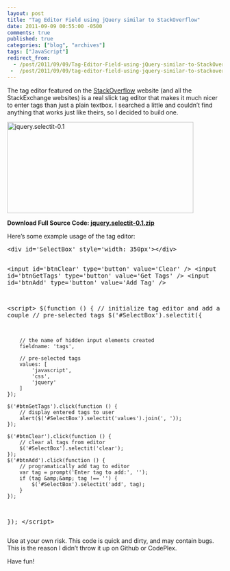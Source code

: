 ```yaml
---
layout: post
title: "Tag Editor Field using jQuery similar to StackOverflow"
date: 2011-09-09 00:55:00 -0500
comments: true
published: true
categories: ["blog", "archives"]
tags: ["JavaScript"]
redirect_from: 
  - /post/2011/09/09/Tag-Editor-Field-using-jQuery-similar-to-StackOverflow
 -  /post/2011/09/09/tag-editor-field-using-jquery-similar-to-stackoverflow
---
```

<!-- more -->
<p>The tag editor featured on the <a href="http://stackoverflow.com">StackOverflow</a> website (and all the StackExchange websites) is a real slick tag editor that makes it much nicer to enter tags than just a plain textbox. I searched a little and couldn&rsquo;t find anything that works just like theirs, so I decided to build one.</p>
<p><a href="/images/postsjquery.selectit-0.1.png"><img style="background-image: none; padding-left: 0px; padding-right: 0px; display: inline; padding-top: 0px; border: 0px;" title="jquery.selectit-0.1" src="/images/postsjquery.selectit-0.1_thumb.png" alt="jquery.selectit-0.1" width="435" height="213" border="0" /></a></p>
<div id="scid:fb3a1972-4489-4e52-abe7-25a00bb07fdf:2cd303ff-9fa7-4cb2-9b87-b1a4b5159285" class="wlWriterEditableSmartContent" style="margin: 0px; display: inline; float: none; padding: 0px;">
<p><strong>Download Full Source Code: <a href="/file.axd?file=jquery.selectit-0.1.zip" target="_blank">jquery.selectit-0.1.zip</a></strong></p>
</div>
<p>Here&rsquo;s some example usage of the tag editor:</p>
<pre class="brush: xml; first-line: 1; tab-size: 4; toolbar: false; ">&lt;div id='SelectBox' style='width: 350px'&gt;&lt;/div&gt;

&lt;input id='btnClear' type='button' value='Clear' /&gt;
&lt;input id='btnGetTags' type='button' value='Get Tags' /&gt;
&lt;input id='btnAdd' type='button' value='Add Tag' /&gt;

&lt;script&gt;
$(function () {
    // initialize tag editor and add a couple
    // pre-selected tags
    $('#SelectBox').selectit({

        // the name of hidden input elements created
        fieldname: 'tags', 

        // pre-selected tags
        values: [
            'javascript',
            'css',
            'jquery'
        ]
    });

    $('#btnGetTags').click(function () {
        // display entered tags to user
        alert($('#SelectBox').selectit('values').join(', '));
    });

    $('#btnClear').click(function () {
        // clear al tags from editor
        $('#SelectBox').selectit('clear');
    });
    $('#btnAdd').click(function () {
        // programatically add tag to editor
        var tag = prompt('Enter tag to add:', '');
        if (tag &amp;&amp; tag !== '') {
            $('#SelectBox').selectit('add', tag);
        }
    });
});
&lt;/script&gt;</pre>
<p>Use at your own risk. This code is quick and dirty, and may contain bugs. This is the reason I didn&rsquo;t throw it up on Github or CodePlex.</p>
<p>Have fun!</p>
